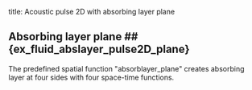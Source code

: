 title: Acoustic pulse 2D with absorbing layer plane

## Absorbing layer plane ## {ex_fluid_abslayer_pulse2D_plane}

The predefined spatial function "absorblayer_plane" creates absorbing layer
at four sides with four space-time functions.
